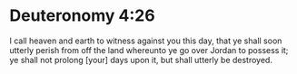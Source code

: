 # Deuteronomy 4:26

I call heaven and earth to witness against you this day, that ye shall soon utterly perish from off the land whereunto ye go over Jordan to possess it; ye shall not prolong [your] days upon it, but shall utterly be destroyed.